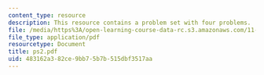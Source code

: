 ```yaml
---
content_type: resource
description: This resource contains a problem set with four problems.
file: /media/https%3A/open-learning-course-data-rc.s3.amazonaws.com/11-126j-economics-of-education-spring-2007/483162a382ce9bb75b7b515dbf3517aa_ps2.pdf
file_type: application/pdf
resourcetype: Document
title: ps2.pdf
uid: 483162a3-82ce-9bb7-5b7b-515dbf3517aa
---
```

